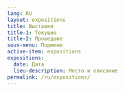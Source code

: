 ```yaml
---
lang: RU
layout: expositions
title: Выставки
title-1: Текущие
title-2: Прошедшие
sous-menu: Подменю
active-item: expositions
expositions:
  date: Дата
  lieu-description: Место и описание
permalink: /ru/expositions/
---
```

